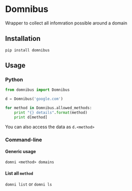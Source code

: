 # Domnibus

Wrapper to collect all infomration possible around a domain

## Installation

```pip install domnibus```

## Usage

### Python

```python
from domnibus import Domnibus

d = Domnibus('google.com')

for method in Domnibus.allowed_methods:
    print "{} details".format(method)
    print d[method]
```

You can also access the data as ```d.<method>```

### Command-line

#### Generic usage
```domni <method> domains```

#### List all `method`  
```domni list``` or ```domni ls```
